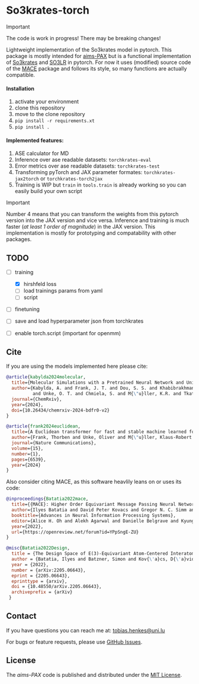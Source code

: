 # So3krates-torch

> [!IMPORTANT]
> The code is work in progress! There may be breaking changes!

Lightweight implementation of the So3krates model in pytorch. This package is mostly intended for [aims-PAX](https://github.com/tohenkes/aims-PAX) but is a functional implementation of [So3krates](https://github.com/thorben-frank/mlff) and [SO3LR](https://github.com/general-molecular-simulations/so3lr) in pytorch. For now it uses (modified) source code of the [MACE](https://github.com/ACEsuit/mace) package and follows its style, so many functions are actually compatible.

#### Installation

1. activate your environment
2. clone this repository
3. move to the clone repository
4. `pip install -r requirements.xt`
5. `pip install .`

#### Implemented features:
1. ASE calculator for MD
2. Inference over ase readable datasets: `torchkrates-eval`
3. Error metrics over ase readable datasets: `torchkrates-test`
4. Transforming pyTorch and JAX parameter formates: `torchkrates-jax2torch` or `torchkrates-torch2jax`
5. Training is WIP but `train` in `tools.train` is already working so you can easily build your own script


> [!IMPORTANT]
> Number 4 means that you can transform the weights from this pytorch version into the JAX version and vice versa. Inference and training is much faster (*at least 1 order of magnitude*) in the JAX version. This implementation is mostly for prototyping and compatability with other packages.



## TODO

- [ ] training
    - [x] hirshfeld loss
    - [ ] load trainings params from yaml
    - [ ] script
- [ ] finetuning
- [ ] save and load hyperparameter json from torchkrates
- [ ] enable torch.script (important for openmm)


## Cite
If you are using the models implemented here please cite:

```bibtex
@article{kabylda2024molecular,
  title={Molecular Simulations with a Pretrained Neural Network and Universal Pairwise Force Fields},
  author={Kabylda, A. and Frank, J. T. and Dou, S. S. and Khabibrakhmanov, A. and Sandonas, L. M.
          and Unke, O. T. and Chmiela, S. and M{\"u}ller, K.R. and Tkatchenko, A.},
  journal={ChemRxiv},
  year={2024},
  doi={10.26434/chemrxiv-2024-bdfr0-v2}
}

@article{frank2024euclidean,
  title={A Euclidean transformer for fast and stable machine learned force fields},
  author={Frank, Thorben and Unke, Oliver and M{\"u}ller, Klaus-Robert and Chmiela, Stefan},
  journal={Nature Communications},
  volume={15},
  number={1},
  pages={6539},
  year={2024}
}
```

Also consider citing MACE, as this software heavlily leans on or uses its code:


```bibtex
@inproceedings{Batatia2022mace,
  title={{MACE}: Higher Order Equivariant Message Passing Neural Networks for Fast and Accurate Force Fields},
  author={Ilyes Batatia and David Peter Kovacs and Gregor N. C. Simm and Christoph Ortner and Gabor Csanyi},
  booktitle={Advances in Neural Information Processing Systems},
  editor={Alice H. Oh and Alekh Agarwal and Danielle Belgrave and Kyunghyun Cho},
  year={2022},
  url={https://openreview.net/forum?id=YPpSngE-ZU}
}

@misc{Batatia2022Design,
  title = {The Design Space of E(3)-Equivariant Atom-Centered Interatomic Potentials},
  author = {Batatia, Ilyes and Batzner, Simon and Kov{\'a}cs, D{\'a}vid P{\'e}ter and Musaelian, Albert and Simm, Gregor N. C. and Drautz, Ralf and Ortner, Christoph and Kozinsky, Boris and Cs{\'a}nyi, G{\'a}bor},
  year = {2022},
  number = {arXiv:2205.06643},
  eprint = {2205.06643},
  eprinttype = {arxiv},
  doi = {10.48550/arXiv.2205.06643},
  archiveprefix = {arXiv}
 }
```

## Contact

If you have questions you can reach me at: tobias.henkes@uni.lu

For bugs or feature requests, please use [GitHub Issues](https://github.com/tohenkes/So3krates-torch/issues).

## License

The *aims-PAX* code is published and distributed under the [MIT License](MIT.md).